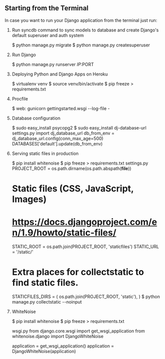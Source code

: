 ## Starting from the Terminal

In case you want to run your Django application from the terminal just run:

1) Run syncdb command to sync models to database and create Django's default superuser and auth system

    $ python manage.py migrate
    $ python manage.py createsuperuser

2) Run Django

    $ python manage.py runserver $IP:$PORT

3) Deploying Python and Django Apps on Heroku

    $ virtualenv venv
    $ source venv/bin/activate
    $ pip freeze > requirements.txt

4) Procfile

    $ web: gunicorn gettingstarted.wsgi --log-file -

5) Database configuration

    $ sudo easy_install psycopg2
    $ sudo easy_install dj-database-url
    settings.py
        import dj_database_url
        db_from_env = dj_database_url.config(conn_max_age=500)
        DATABASES['default'].update(db_from_env)

6) Serving static files in production

    $ pip install whitenoise
    $ pip freeze > requirements.txt
    settings.py
    PROJECT_ROOT = os.path.dirname(os.path.abspath(__file__))
    
    # Static files (CSS, JavaScript, Images)
    # https://docs.djangoproject.com/en/1.9/howto/static-files/
    STATIC_ROOT = os.path.join(PROJECT_ROOT, 'staticfiles')
    STATIC_URL = '/static/'
    
    # Extra places for collectstatic to find static files.
    STATICFILES_DIRS = (
        os.path.join(PROJECT_ROOT, 'static'),
    )
    $ python manage.py collectstatic --noinput

6) WhiteNoise

    $ pip install whitenoise
    $ pip freeze > requirements.txt
    
    wsgi.py
    from django.core.wsgi import get_wsgi_application
    from whitenoise.django import DjangoWhiteNoise
    
    application = get_wsgi_application()
    application = DjangoWhiteNoise(application)
